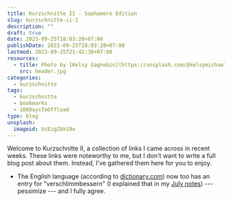 ```yaml
---
title: Kurzschnitte II - Sophomore Edition
slug: kurzschnitte-ii-2
description: ""
draft: true
date: 2023-09-25T18:03:28+07:00
publishDate: 2023-09-25T18:03:28+07:00
lastmod: 2023-09-25T21:42:38+07:00
resources:
  - title: Photo by [Kelsy Gagnebin](https://unsplash.com/@kelsymichael) via [Unsplash](https://unsplash.com/)
    src: header.jpg
categories:
  - kurzschnitte
tags:
  - kurzschnitte
  - bookmarks
  - 100DaysToOffload
type: blog
unsplash:
  imageid: UcEzgZ6k19o
---
```


Welcome to Kurzschnitte II, a collection of links I came across in recent weeks. These links were noteworthy to me, but I don't want to write a full blog post about them. Instead, I've gathered them here for you to enjoy.

*   The English language (according to [dictionary.com](https://www.dictionary.com/e/new-dictionary-words-fall-2023/)) now too has an entry for "verschlimmbessern" (I explained that in my [July notes](/2023/notes-from-the-laboratory-july)) --- pessimize --- and I fully agree.
